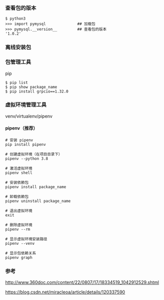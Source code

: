 ### 查看包的版本

```
$ python3
>>> import pymysql              ## 加载包
>>> pymysql.__version__         ## 查看包的版本
'1.0.2'
```



### 离线安装包



### 包管理工具

pip

```
$ pip list
$ pip show package_name
$ pip install grpcio==1.32.0
```

### 虚拟环境管理工具

venv/virtualenv/pipenv

#### pipenv（推荐）

```
# 安装 pipenv
pip install pipenv

# 创建虚拟环境（在项目目录下）
pipenv --python 3.8

# 激活虚拟环境
pipenv shell

# 安装依赖包
pipenv install package_name

# 卸载依赖包
pipenv uninstall package_name

# 退出虚拟环境
exit

# 删除虚拟环境
pipenv --rm

# 显示虚拟环境安装路径
pipenv --venv

# 显示包依赖关系
pipenv graph

```



### 参考

http://www.360doc.com/content/22/0807/17/18334519_1042912529.shtml

https://blog.csdn.net/miracleoa/article/details/120337590